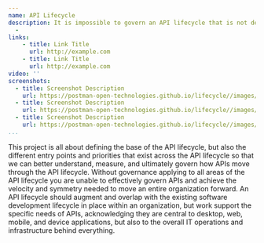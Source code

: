 ```yaml
---
name: API Lifecycle
description: It is impossible to govern an API lifecycle that is not defined. It takes a clear and articulate definition of how the API lifecycle is put into motion across teams to be able to reach a point where you can measure, guide, enforce, and evolve how APIs move across a well defined API lifecycle in any consistent way.
  - 
links:
    - title: Link Title
      url: http://example.com      
    - title: Link Title
      url: http://example.com                   
video: ''
screenshots:
  - title: Screenshot Description
    url: https://postman-open-technologies.github.io/lifecycle//images/postman-screenshot.png          
  - title: Screenshot Description
    url: https://postman-open-technologies.github.io/lifecycle//images/postman-screenshot.png  
  - title: Screenshot Description
    url: https://postman-open-technologies.github.io/lifecycle//images/postman-screenshot.png    
...
```

This project is all about defining the base of the API lifecycle, but also the different entry points and priorities that exist across the API lifecycle so that we can better understand, measure, and ultimately govern how APIs move through the API lifecycle. Without governance applying to all areas of the API lifecycle you are unable to effectively govern APIs and achieve the velocity and symmetry needed to move an entire organization forward. An API lifecycle should augment and overlap with the existing software development lifecycle in place within an organization, but work support the specific needs of APIs, acknowledging they are central to desktop, web, mobile, and device applications, but also to the overall IT operations and infrastructure behind everything. 